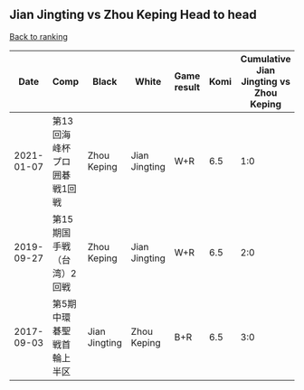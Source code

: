 ## Jian Jingting vs Zhou Keping Head to head

[Back to ranking](../../index.md)




| **Date** | **Comp** | **Black** | **White** | **Game result** | **Komi** | **Cumulative Jian Jingting vs Zhou Keping** | **Jian Jingting streak** | **Zhou Keping streak** | 
| --- | --- | --- | --- | --- | --- | --- | --- | --- |
| 2021-01-07 | 第13回海峰杯プロ囲碁戦1回戦 | Zhou Keping | Jian Jingting | W+R | 6.5 | 1:0 | 1 | 0 | 
| 2019-09-27 | 第15期国手戦（台湾）2回戦 | Zhou Keping | Jian Jingting | W+R | 6.5 | 2:0 | 2 | 0 | 
| 2017-09-03 | 第5期中環碁聖戦首輪上半区 | Jian Jingting | Zhou Keping | B+R | 6.5 | 3:0 | 3 | 0 |




